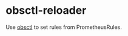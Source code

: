 # obsctl-reloader

Use [obsctl](https://github.com/observatorium/obsctl) to set rules from PrometheusRules.
